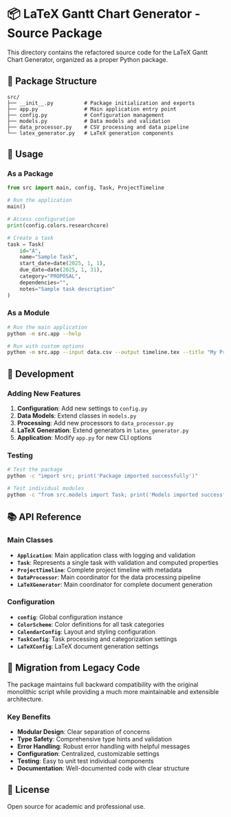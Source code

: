 # 📦 LaTeX Gantt Chart Generator - Source Package

This directory contains the refactored source code for the LaTeX Gantt Chart Generator, organized as a proper Python package.

## 📁 Package Structure

```
src/
├── __init__.py          # Package initialization and exports
├── app.py               # Main application entry point
├── config.py            # Configuration management
├── models.py            # Data models and validation
├── data_processor.py    # CSV processing and data pipeline
└── latex_generator.py   # LaTeX generation components
```

## 🚀 Usage

### As a Package
```python
from src import main, config, Task, ProjectTimeline

# Run the application
main()

# Access configuration
print(config.colors.researchcore)

# Create a task
task = Task(
    id="A",
    name="Sample Task",
    start_date=date(2025, 1, 1),
    due_date=date(2025, 1, 31),
    category="PROPOSAL",
    dependencies="",
    notes="Sample task description"
)
```

### As a Module
```bash
# Run the main application
python -m src.app --help

# Run with custom options
python -m src.app --input data.csv --output timeline.tex --title "My Project"
```

## 🔧 Development

### Adding New Features
1. **Configuration**: Add new settings to `config.py`
2. **Data Models**: Extend classes in `models.py`
3. **Processing**: Add new processors to `data_processor.py`
4. **LaTeX Generation**: Extend generators in `latex_generator.py`
5. **Application**: Modify `app.py` for new CLI options

### Testing
```bash
# Test the package
python -c "import src; print('Package imported successfully')"

# Test individual modules
python -c "from src.models import Task; print('Models imported successfully')"
```

## 📚 API Reference

### Main Classes
- **`Application`**: Main application class with logging and validation
- **`Task`**: Represents a single task with validation and computed properties
- **`ProjectTimeline`**: Complete project timeline with metadata
- **`DataProcessor`**: Main coordinator for the data processing pipeline
- **`LaTeXGenerator`**: Main coordinator for complete document generation

### Configuration
- **`config`**: Global configuration instance
- **`ColorScheme`**: Color definitions for all task categories
- **`CalendarConfig`**: Layout and styling configuration
- **`TaskConfig`**: Task processing and categorization settings
- **`LaTeXConfig`**: LaTeX document generation settings

## 🔄 Migration from Legacy Code

The package maintains full backward compatibility with the original monolithic script while providing a much more maintainable and extensible architecture.

### Key Benefits
- **Modular Design**: Clear separation of concerns
- **Type Safety**: Comprehensive type hints and validation
- **Error Handling**: Robust error handling with helpful messages
- **Configuration**: Centralized, customizable settings
- **Testing**: Easy to unit test individual components
- **Documentation**: Well-documented code with clear structure

## 📝 License

Open source for academic and professional use.
